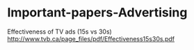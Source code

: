 # Important-papers-Advertising

Effectiveness of TV ads (15s vs 30s)
http://www.tvb.ca/page_files/pdf/Effectiveness15s30s.pdf
